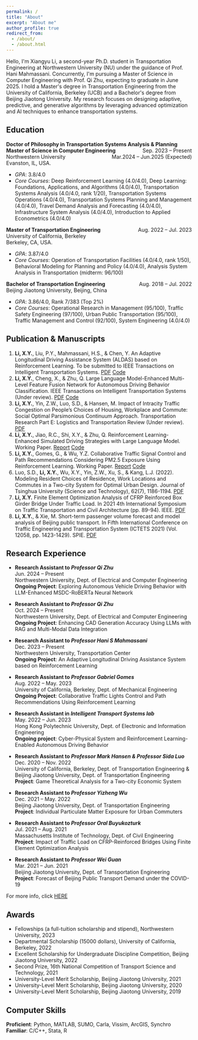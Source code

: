 ```yaml
---
permalink: /
title: "About"
excerpt: "About me"
author_profile: true
redirect_from: 
  - /about/
  - /about.html
---
```


Hello, I'm Xiangyu Li, a second-year Ph.D. student in Transportation Engineering at Northwestern University (NU) under the guidance of Prof. Hani Mahmassani. Concurrently, I'm pursuing a Master of Science in Computer Engineering with Prof. Qi Zhu, expecting to graduate in June 2025. I hold a Master's degree in Transportation Engineering from the University of California, Berkeley (UCB) and a Bachelor's degree from Beijing Jiaotong University. My research focuses on designing adaptive, predictive, and generative algorithms by leveraging advanced optimization and AI techniques to enhance transportation systems.

## Education
**Doctor of Philosophy in Transportation Systems Analysis & Planning** <span style="float:right;">Sep. 2023 – Present</span>  <br/> 
**Master of Science in Computer Engineering** <span style="float:right;">Mar.2024 – Jun.2025 (Expected)</span>  <br/> 
Northwestern University <br/>
Evanston, IL, USA.
*	*GPA*: 3.8/4.0
*	*Core Courses*: Deep Reinforcement Learning (4.0/4.0), Deep Learning: Foundations, Applications, and Algorithms (4.0/4.0), Transportation Systems Analysis (4.0/4.0, rank 1/20), Transportation Systems Operations (4.0/4.0), Transportation Systems Planning and Management (4.0/4.0), Travel Demand Analysis and Forecasting (4.0/4.0), Infrastructure System Analysis (4.0/4.0), Introduction to Applied Econometrics (4.0/4.0)

**Master of Transportation Engineering** <span style="float:right;">Aug. 2022 – Jul. 2023</span>  <br/> 
University of California, Berkeley <br/>
Berkeley, CA, USA. 
*	*GPA*: 3.87/4.0
*	*Core Courses*: Operation of Transportation Facilities (4.0/4.0, rank 1/50), Behavioral Modeling for Planning and Policy (4.0/4.0), Analysis System Analysis in Transportation (midterm: 96/100)


**Bachelor of Transportation Engineering** <span style="float:right;">Aug. 2018 – Jul. 2022</span>  <br/> 
Beijing Jiaotong University, Beijing, China
*	*GPA*: 3.86/4.0, Rank 7/383 (Top 2%)
*	*Core Courses*: Operational Research in Management (95/100), Traffic Safety Engineering (97/100), Urban Public Transportation (95/100), Traffic Management and Control (92/100), System Engineering (4.0/4.0)


## Publication & Manuscripts
1. **Li, X.Y.**, Liu, P.Y., Mahmassani, H.S., & Chen, Y. An Adaptive Longitudinal Driving Assistance System (ALDAS) based on Reinforcement Learning. To be submitted to IEEE Transactions on Intelligent Transportation Systems. [PDF](../files/TRB2024_DDPG_Final.pdf) [Code](https://github.com/xiangyu-li-nu/ALDAS)
2. **Li, X.Y.**, Cheng, X., & Zhu, Q. Large Language Model-Enhanced Multi-Level Feature Fusion Network for Autonomous Driving Behavior Classification. IEEE Transactions on Intelligent Transportation Systems (Under review). [PDF](../files/ICDE_av_llms.pdf) [Code](https://github.com/xiangyu-li-nu/LLM-Enhanced_Multi-Level_Feature_Fusion_Network_for_Autonomous_Driving_Behavior_Classification)
3. **Li, X.Y.**, Yin, Z.W., Luo, S.D., & Hansen, M. Impact of Intracity Traffic Congestion on People’s Choices of Housing, Workplace and Commute: Social Optimal Parsimonious Continuum Approach. Transportation Research Part E: Logistics and Transportation Review (Under review). [PDF](./../files/paper1.pdf)
4. **Li, X.Y.**, Jiao, R.C., Shi, X.Y., & Zhu, Q. Reinforcement Learning-Enhanced Simulated Driving Strategies with Large Language Model. Working Paper. [Report](../files/report%20-%20Cyber-Physical%20System.pdf) [Code](https://github.com/xiangyu-li-nu/RL-Enhanced_Simulated_Driving-Strategies_with_LLMs)
5. **Li, X.Y.**, Gomes, G., & Wu, Y.Z. Collaborative Traffic Signal Control and Path Recommendations Considering PM2.5 Exposure Using Reinforcement Learning. Working Paper. [Report](../files/report%20-%20Collaborative%20Simulation.pdf) [Code](https://github.com/xiangyu-li-ucb/Collaborative-Simulation)
6. Luo, S.D., **Li, X.Y.**, Wu, X.Y., Yin, Z.W., Xu, S., & Kang, L.J. (2022). Modeling Resident Choices of Residence, Work Locations and Commutes in a Two-city System for Optimal Urban Design. Journal of Tsinghua University (Science and Technology), 62(7), 1186-1194. [PDF](./../files/paper2.pdf)
7. **Li, X.Y.** Finite Element Optimization Analysis of CFRP Reinforced Box Girder Bridge Under Traffic Load. In 2021 4th International Symposium on Traffic Transportation and Civil Architecture (pp. 89-94). IEEE. [PDF](./../files/paper3.pdf)
8. **Li, X.Y.**, & Xie, M. Short-term passenger volume forecast and model analysis of Beijing public transport. In Fifth International Conference on Traffic Engineering and Transportation System (ICTETS 2021) (Vol. 12058, pp. 1423-1429). SPIE. [PDF](./../files/paper4.pdf)


## Research Experience
- **Research Assistant to *Professor Qi Zhu*** <br/>
Jun. 2024 – Present <br/>
Northwestern University, Dept. of Electrical and Computer Engineering <br/>
**Ongoing Project**: Exploring Autonomous Vehicle Driving Behavior with LLM-Enhanced MSDC-RoBERTa Neural Network

- **Research Assistant to *Professor Qi Zhu*** <br/>
Oct. 2024 – Present <br/>
Northwestern University, Dept. of Electrical and Computer Engineering <br/>
**Ongoing Project**: Enhancing CAD Generation Accuracy Using LLMs with RAG and Multi-Modal Data Integration

- **Research Assistant to *Professor Hani S Mahmassani*** <br/>
Dec. 2023 – Present <br/>
Northwestern University, Transportation Center <br/>
**Ongoing Project**: An Adaptive Longitudinal Driving Assistance System based on Reinforcement Learning

- **Research Assistant to *Professor Gabriel Gomes*** <br/>
Aug. 2022 – May. 2023 <br/>
University of California, Berkeley, Dept. of Mechanical Engineering <br/>
**Ongoing Project**: Collaborative Traffic Lights Control and Path Recommendations Using Reinforcement Learning

- **Research Assistant in *Intelligent Transport Systems lab*** <br/>
May. 2022 – Jun. 2023 <br/>
Hong Kong Polytechnic University, Dept. of Electronic and Information Engineering <br/>
**Ongoing project**: Cyber-Physical System and Reinforcement Learning-Enabled Autonomous Driving Behavior

- **Research Assistant to *Professor Mark Hansen & Professor Sida Luo*** <br/>
Dec. 2020 – Nov. 2022 <br/>
University of California, Berkeley, Dept. of Transportation Engineering & Beijing Jiaotong University, Dept. of Transportation Engineering <br/>
**Project**: Game Theoretical Analysis for a Two-city Economic System

- **Research Assistant to *Professor Yizheng Wu*** <br/>
Dec. 2021 – May. 2022	 <br/>
Beijing Jiaotong University, Dept. of Transportation Engineering <br/>
**Project**: Individual Particulate Matter Exposure for Urban Commuters

- **Research Assistant to *Professor Oral Buyukozturk*** <br/>
Jul. 2021 – Aug. 2021 <br/>
Massachusetts Institute of Technology, Dept. of Civil Engineering <br/>
**Project**: Impact of Traffic Load on CFRP-Reinforced Bridges Using Finite Element Optimization Analysis

- **Research Assistant to *Professor Wei Guan*** <br/>
Mar. 2021 – Jun. 2021 <br/>
Beijing Jiaotong University, Dept. of Transportation Engineering <br/>
**Project**: Forecast of Beijing Public Transport Demand under the COVID-19

For more info, click [HERE](/research/)

## Awards
* Fellowships (a full-tuition scholarship and stipend), Northwestern University, 2023
* Departmental Scholarship (15000 dollars), University of California, Berkeley, 2022
* Excellent Scholarship for Undergraduate Discipline Competition, Beijing Jiaotong University, 2022
* Second Prize, 16th National Competition of Transport Science and Technology, 2021
* University-Level Merit Scholarship, Beijing Jiaotong University, 2021
* University-Level Merit Scholarship, Beijing Jiaotong University, 2020
* University-Level Merit Scholarship, Beijing Jiaotong University, 2019

## Computer Skills
**Proficient**:	Python, MATLAB, SUMO, Carla, Vissim, ArcGIS, Synchro   <br/>
**Familiar**:	C/C++, Stata, R

